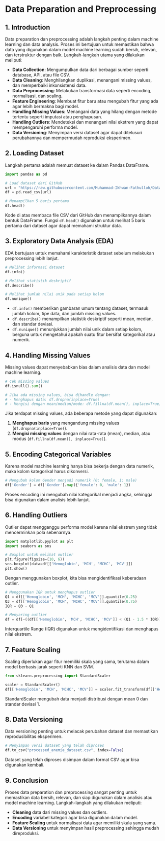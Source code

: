 # Data Preparation and Preprocessing

## 1. Introduction
Data preparation dan preprocessing adalah langkah penting dalam machine learning dan data analysis. Proses ini bertujuan untuk memastikan bahwa data yang digunakan dalam model machine learning sudah bersih, relevan, dan terstruktur dengan baik. Langkah-langkah utama yang dilakukan meliputi:
- **Data Collection**: Mengumpulkan data dari berbagai sumber seperti database, API, atau file CSV.
- **Data Cleaning**: Menghilangkan duplikasi, menangani missing values, dan memperbaiki inkonsistensi data.
- **Data Preprocessing**: Melakukan transformasi data seperti encoding, normalisasi, dan scaling.
- **Feature Engineering**: Membuat fitur baru atau mengubah fitur yang ada agar lebih bermakna bagi model.
- **Handling Missing Values**: Menangani data yang hilang dengan metode tertentu seperti imputasi atau penghapusan.
- **Handling Outliers**: Mendeteksi dan menangani nilai ekstrem yang dapat mempengaruhi performa model.
- **Data Versioning**: Menyimpan versi dataset agar dapat ditelusuri perubahannya dan mempermudah reproduksi eksperimen.

## 2. Loading Dataset
Langkah pertama adalah memuat dataset ke dalam Pandas DataFrame.
```python
import pandas as pd

# Load dataset dari GitHub
url = "https://raw.githubusercontent.com/Muhammad-Ikhwan-Fathulloh/Dataset/main/anemia-dataset.csv"
df = pd.read_csv(url)

# Menampilkan 5 baris pertama
df.head()
```
Kode di atas membaca file CSV dari GitHub dan menampilkannya dalam bentuk DataFrame. Fungsi `df.head()` digunakan untuk melihat 5 baris pertama dari dataset agar dapat memahami struktur data.

## 3. Exploratory Data Analysis (EDA)
EDA bertujuan untuk memahami karakteristik dataset sebelum melakukan preprocessing lebih lanjut.
```python
# Melihat informasi dataset
df.info()

# Melihat statistik deskriptif
df.describe()

# Melihat jumlah nilai unik pada setiap kolom
df.nunique()
```
- `df.info()` memberikan gambaran umum tentang dataset, termasuk jumlah kolom, tipe data, dan jumlah missing values.
- `df.describe()` menampilkan statistik deskriptif seperti mean, median, dan standar deviasi.
- `df.nunique()` menunjukkan jumlah nilai unik dalam setiap kolom, berguna untuk mengetahui apakah suatu fitur bersifat kategorikal atau numerik.

## 4. Handling Missing Values
Missing values dapat menyebabkan bias dalam analisis data dan model machine learning.
```python
# Cek missing values
df.isnull().sum()

# Jika ada missing values, bisa dihandle dengan:
# - Menghapus data: df.dropna(inplace=True)
# - Mengisi dengan mean/median/mode: df.fillna(df.mean(), inplace=True)
```
Jika terdapat missing values, ada beberapa metode yang dapat digunakan:
1. **Menghapus baris** yang mengandung missing values (`df.dropna(inplace=True)`).
2. **Mengisi missing values** dengan nilai rata-rata (mean), median, atau modus (`df.fillna(df.mean(), inplace=True)`).

## 5. Encoding Categorical Variables
Karena model machine learning hanya bisa bekerja dengan data numerik, maka kolom kategorikal harus dikonversi.
```python
# Mengubah kolom Gender menjadi numerik (0: female, 1: male)
df['Gender'] = df['Gender'].map({'female': 0, 'male': 1})
```
Proses encoding ini mengubah nilai kategorikal menjadi angka, sehingga bisa digunakan dalam analisis lebih lanjut.

## 6. Handling Outliers
Outlier dapat mengganggu performa model karena nilai ekstrem yang tidak mencerminkan pola sebenarnya.
```python
import matplotlib.pyplot as plt
import seaborn as sns

# Boxplot untuk melihat outlier
plt.figure(figsize=(10, 6))
sns.boxplot(data=df[['Hemoglobin', 'MCH', 'MCHC', 'MCV']])
plt.show()
```
Dengan menggunakan boxplot, kita bisa mengidentifikasi keberadaan outlier.
```python
# Menggunakan IQR untuk menghapus outlier
Q1 = df[['Hemoglobin', 'MCH', 'MCHC', 'MCV']].quantile(0.25)
Q3 = df[['Hemoglobin', 'MCH', 'MCHC', 'MCV']].quantile(0.75)
IQR = Q3 - Q1

# Menyaring outlier
df = df[~((df[['Hemoglobin', 'MCH', 'MCHC', 'MCV']] < (Q1 - 1.5 * IQR)) | (df[['Hemoglobin', 'MCH', 'MCHC', 'MCV']] > (Q3 + 1.5 * IQR))).any(axis=1)]
```
Interquartile Range (IQR) digunakan untuk mengidentifikasi dan menghapus nilai ekstrem.

## 7. Feature Scaling
Scaling diperlukan agar fitur memiliki skala yang sama, terutama dalam model berbasis jarak seperti KNN dan SVM.
```python
from sklearn.preprocessing import StandardScaler

scaler = StandardScaler()
df[['Hemoglobin', 'MCH', 'MCHC', 'MCV']] = scaler.fit_transform(df[['Hemoglobin', 'MCH', 'MCHC', 'MCV']])
```
StandardScaler mengubah data menjadi distribusi dengan mean 0 dan standar deviasi 1.

## 8. Data Versioning
Data versioning penting untuk melacak perubahan dataset dan memastikan reprodusibilitas eksperimen.
```python
# Menyimpan versi dataset yang telah diproses
df.to_csv("processed_anemia_dataset.csv", index=False)
```
Dataset yang telah diproses disimpan dalam format CSV agar bisa digunakan kembali.

## 9. Conclusion
Proses data preparation dan preprocessing sangat penting untuk memastikan data bersih, relevan, dan siap digunakan dalam analisis atau model machine learning. Langkah-langkah yang dilakukan meliputi:
- **Cleaning** data dari missing values dan outliers.
- **Encoding** variabel kategori agar bisa digunakan dalam model.
- **Feature Scaling** untuk normalisasi data agar memiliki skala yang sama.
- **Data Versioning** untuk menyimpan hasil preprocessing sehingga mudah direproduksi.

